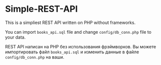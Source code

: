 # Simple-REST-API

This is a simpliest REST API written on PHP without frameworks.

You can import `books_api.sql` file and change `config/db_conn.php` file to your data.


REST API написан на PHP без использования фрэймворков.
Вы можете импортировать файл `books_api.sql` и изменить данные в файле `config/db_conn.php` на ваши.
